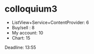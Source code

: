 colloquium3
===========
 - ListView+Service+ContentProvider: 6
 - Buy/sell : 8
 - My account: 10
 - Chart: 15

Deadline: 13:55
